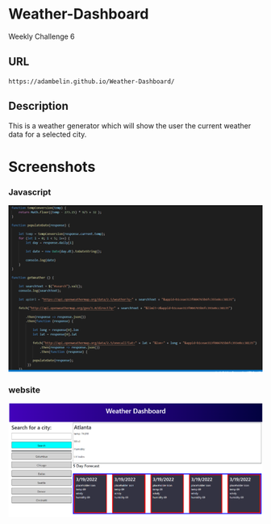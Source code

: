 # Weather-Dashboard
Weekly Challenge 6

## URL
    https://adambelin.github.io/Weather-Dashboard/

## Description
This is a weather generator which will show the user the current weather data for a selected city.

# Screenshots

### Javascript
![](assets/img/js.png)
### website
![](assets/img/webpage.png)

